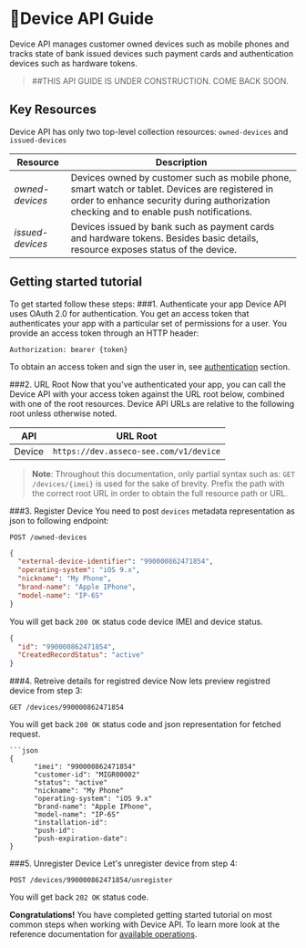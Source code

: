 ﻿<span class="icon"></span>Device API Guide
=========================
Device API manages customer owned devices such as mobile phones and tracks state of bank issued devices such payment cards and authentication devices such as hardware tokens.

> ##THIS API GUIDE IS UNDER CONSTRUCTION. COME BACK SOON.

Key Resources
-------------
Device API has only two top-level collection resources: `owned-devices` and `issued-devices`

Resource | Description
----------- |-----------
*owned-devices*  | Devices owned by customer such as mobile phone, smart watch or tablet. Devices are registered in order to enhance security during authorization checking and to enable push notifications.
*issued-devices* | Devices issued by bank such as payment cards and hardware tokens. Besides basic details, resource exposes status of the device. 


Getting started tutorial
---------------
To get started follow these steps:
###1. Authenticate your app
Device API uses OAuth 2.0 for authentication. You get an access token that authenticates your app with a particular set of permissions for a user. You provide an access token through an HTTP header:
```
Authorization: bearer {token}
```
To obtain an access token and sign the user in, see [authentication]() section.

###2. URL Root
Now that you've authenticated your app, you can call the Device API with your access token against the URL root below, combined with one of the root resources. Device API URLs are relative to the following root unless otherwise noted.

API | URL Root
--------|---------
Device  | `https://dev.asseco-see.com/v1/device`

> **Note**: Throughout this documentation, only partial syntax such as: 
`GET /devices/{imei}` is used for the sake of brevity. 
Prefix the path with the correct root URL in order to obtain the full resource path or URL.

###3. Register Device
 You need to post `devices` metadata representation as json to following endpoint:
```
POST /owned-devices
```
```json
{
  "external-device-identifier": "990000862471854",
  "operating-system": "iOS 9.x",
  "nickname": "My Phone",
  "brand-name": "Apple IPhone",
  "model-name": "IP-6S"
}
```
You will get back `200 OK` status code device IMEI and device status. 

```json
{
  "id": "990000862471854",
  "CreatedRecordStatus": "active"
}
```

###4. Retreive details for registred device
Now lets preview registred device from step 3:
```
GET /devices/990000862471854
```

You will get back `200 OK` status code and json representation for fetched request. 
```
```json
{
      "imei": "990000862471854"
      "customer-id": "MIGR00002"
      "status": "active"
      "nickname": "My Phone"
      "operating-system": "iOS 9.x"
      "brand-name": "Apple IPhone",
      "model-name": "IP-6S"
      "installation-id": 
      "push-id": 
      "push-expiration-date": 
}
```

###5. Unregister Device
Let's unregister device from step 4:
```
POST /devices/990000862471854/unregister
```

You will get back `202 OK` status code. 


**Congratulations!** You have completed getting started tutorial on most common steps when working with Device API. To learn more look at the reference documentation for [available operations](swagger-ui).